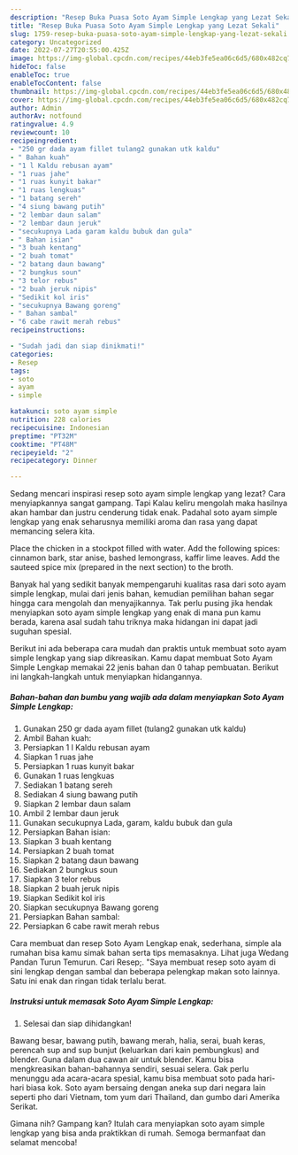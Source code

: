 ```yaml
---
description: "Resep Buka Puasa Soto Ayam Simple Lengkap yang Lezat Sekali"
title: "Resep Buka Puasa Soto Ayam Simple Lengkap yang Lezat Sekali"
slug: 1759-resep-buka-puasa-soto-ayam-simple-lengkap-yang-lezat-sekali
category: Uncategorized
date: 2022-07-27T20:55:00.425Z
image: https://img-global.cpcdn.com/recipes/44eb3fe5ea06c6d5/680x482cq70/soto-ayam-simple-lengkap-foto-resep-utama.jpg
hideToc: false
enableToc: true
enableTocContent: false
thumbnail: https://img-global.cpcdn.com/recipes/44eb3fe5ea06c6d5/680x482cq70/soto-ayam-simple-lengkap-foto-resep-utama.jpg
cover: https://img-global.cpcdn.com/recipes/44eb3fe5ea06c6d5/680x482cq70/soto-ayam-simple-lengkap-foto-resep-utama.jpg
author: Admin
authorAv: notfound
ratingvalue: 4.9
reviewcount: 10
recipeingredient:
- "250 gr dada ayam fillet tulang2 gunakan utk kaldu"
- " Bahan kuah"
- "1 l Kaldu rebusan ayam"
- "1 ruas jahe"
- "1 ruas kunyit bakar"
- "1 ruas lengkuas"
- "1 batang sereh"
- "4 siung bawang putih"
- "2 lembar daun salam"
- "2 lembar daun jeruk"
- "secukupnya Lada garam kaldu bubuk dan gula"
- " Bahan isian"
- "3 buah kentang"
- "2 buah tomat"
- "2 batang daun bawang"
- "2 bungkus soun"
- "3 telor rebus"
- "2 buah jeruk nipis"
- "Sedikit kol iris"
- "secukupnya Bawang goreng"
- " Bahan sambal"
- "6 cabe rawit merah rebus"
recipeinstructions:

- "Sudah jadi dan siap dinikmati!"
categories:
- Resep
tags:
- soto
- ayam
- simple

katakunci: soto ayam simple 
nutrition: 228 calories
recipecuisine: Indonesian
preptime: "PT32M"
cooktime: "PT48M"
recipeyield: "2"
recipecategory: Dinner

---
```



Sedang mencari inspirasi resep soto ayam simple lengkap yang lezat? Cara menyiapkannya sangat gampang. Tapi Kalau keliru mengolah maka hasilnya akan hambar dan justru cenderung tidak enak. Padahal soto ayam simple lengkap yang enak seharusnya memiliki aroma dan rasa yang dapat memancing selera kita.


Place the chicken in a stockpot filled with water. Add the following spices: cinnamon bark, star anise, bashed lemongrass, kaffir lime leaves. Add the sauteed spice mix (prepared in the next section) to the broth.

Banyak hal yang sedikit banyak mempengaruhi kualitas rasa dari soto ayam simple lengkap, mulai dari jenis bahan, kemudian pemilihan bahan segar hingga cara mengolah dan menyajikannya. Tak perlu pusing jika hendak menyiapkan soto ayam simple lengkap yang enak di mana pun kamu berada, karena asal sudah tahu triknya maka hidangan ini dapat jadi suguhan spesial.


Berikut ini ada beberapa cara mudah dan praktis untuk membuat soto ayam simple lengkap yang siap dikreasikan. Kamu dapat membuat Soto Ayam Simple Lengkap memakai 22 jenis bahan dan 0 tahap pembuatan. Berikut ini langkah-langkah untuk menyiapkan hidangannya.

<!--inarticleads1-->

##### Bahan-bahan dan bumbu yang wajib ada dalam menyiapkan Soto Ayam Simple Lengkap:

1. Gunakan 250 gr dada ayam fillet (tulang2 gunakan utk kaldu)
1. Ambil  Bahan kuah:
1. Persiapkan 1 l Kaldu rebusan ayam
1. Siapkan 1 ruas jahe
1. Persiapkan 1 ruas kunyit bakar
1. Gunakan 1 ruas lengkuas
1. Sediakan 1 batang sereh
1. Sediakan 4 siung bawang putih
1. Siapkan 2 lembar daun salam
1. Ambil 2 lembar daun jeruk
1. Gunakan secukupnya Lada, garam, kaldu bubuk dan gula
1. Persiapkan  Bahan isian:
1. Siapkan 3 buah kentang
1. Persiapkan 2 buah tomat
1. Siapkan 2 batang daun bawang
1. Sediakan 2 bungkus soun
1. Siapkan 3 telor rebus
1. Siapkan 2 buah jeruk nipis
1. Siapkan Sedikit kol iris
1. Siapkan secukupnya Bawang goreng
1. Persiapkan  Bahan sambal:
1. Persiapkan 6 cabe rawit merah rebus


Cara membuat dan resep Soto Ayam Lengkap enak, sederhana, simple ala rumahan bisa kamu simak bahan serta tips memasaknya. Lihat juga Wedang Pandan Turun Temurun. Cari Resep;. &#34;Saya membuat resep soto ayam di sini lengkap dengan sambal dan beberapa pelengkap makan soto lainnya. Satu ini enak dan ringan tidak terlalu berat. 

<!--inarticleads2-->

##### Instruksi untuk memasak Soto Ayam Simple Lengkap:


1. Selesai dan siap dihidangkan!

Bawang besar, bawang putih, bawang merah, halia, serai, buah keras, perencah sup and sup bunjut (keluarkan dari kain pembungkus) and blender. Guna dalam dua cawan air untuk blender. Kamu bisa mengkreasikan bahan-bahannya sendiri, sesuai selera. Gak perlu menunggu ada acara-acara spesial, kamu bisa membuat soto pada hari-hari biasa kok. Soto ayam bersaing dengan aneka sup dari negara lain seperti pho dari Vietnam, tom yum dari Thailand, dan gumbo dari Amerika Serikat. 

Gimana nih? Gampang kan? Itulah cara menyiapkan soto ayam simple lengkap yang bisa anda praktikkan di rumah. Semoga bermanfaat dan selamat mencoba!
